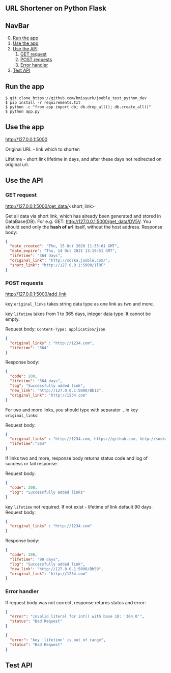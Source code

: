 ## URL Shortener on Python Flask
## NavBar

0. [Run the app](#Run-the-app)
1. [Use the app](#Use-the-app)
2. [Use the API](#Use-the-API)
    1. [GET request](#GET-request)
    2. [POST requests](#POST-requests)
    3. [Error handler](#Error-handler)
3. [Test API](#Test-API)
## Run the app

```
$ git clone https://github.com/bmisyurk/jooble_test_python_dev
$ pip install -r requirements.txt
$ python -c "from app import db; db.drop_all(); db.create_all()"
$ python app.py
```

## Use the app
http://127.0.0.1:5000

Original URL - link which to shorten

Lifetime - short link lifetime in days, and after these days not redirected on original url.


## Use the API
### GET request
http://127.0.0.1:5000/get_data/<short_link>

Get all data via short link, which has already been generated and stored in DataBase(DB). For e.g. GET: http://127.0.0.1:5000/get_data/DV5V. You should send only the **hash of url** itself, without the host address.
Response body:
```json
{
  "date_created": "Thu, 15 Oct 2020 11:35:01 GMT",
  "date_expire": "Thu, 14 Oct 2021 13:19:51 GMT",
  "lifetime": "364 days",
  "original_link": "http://soska.jooble.com/",
  "short_link": "http://127.0.0.1:5000/1lRF"
}
```
### POST requests
http://127.0.0.1:5000/add_link

key `original_links` takes string data type as one link as two and more.

key `lifetime` takes from 1 to 365 days, integer data type. It cannot be empty.

Request body:
`Content-Type: application/json`
```json
{
  "original_links" : "http://1234.com",
  "lifetime": "364"
}
```
Response body:
```json
{
  "code": 200,
  "lifetime": "364 days",
  "log": "Successfully added link",
  "new_link": "http://127.0.0.1:5000/Bb12",
  "original_link": "http://1234.com"
}
```
For two and more links, you should type with separator `,` in key `original_links`:

Request body:
```json
{
  "original_links" : "http://1234.com, https://github.com, http://soska.jooble.com/",
  "lifetime":"364"
}
```
If links two and more, response body returns status code and log of success or fail response.

Request body:
```json
{
  "code": 200,
  "log": "Successfully added links"
}
```


key `lifetime` not required. If not exist - lifetime of link default 90 days.
Request body:
```json
{
  "original_links" : "http://1234.com"
}
```
Response body:
```json
{
  "code": 200,
  "lifetime": "90 days",
  "log": "Successfully added link",
  "new_link": "http://127.0.0.1:5000/Bb59",
  "original_link": "http://1234.com"
}
```
### Error handler
If request body was not сorrect, response returns status and error:
```json
{
  "error": "invalid literal for int() with base 10: '364.0'",
  "status": "Bad Request"
}
```
```json
{
  "error": "key 'lifetime' is out of range",
  "status": "Bad Request"
}

```
## Test API

